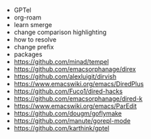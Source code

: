 - GPTel
- org-roam
- learn smerge
 - change comparison highlighting
 - how to resolve
 - change prefix
- packages
 - https://github.com/minad/tempel
 - https://github.com/emacsorphanage/direx
 - https://github.com/alexluigit/dirvish
 - https://www.emacswiki.org/emacs/DiredPlus
 - https://github.com/Fuco1/dired-hacks
 - https://github.com/emacsorphanage/dired-k
 - https://www.emacswiki.org/emacs/ParEdit
 - https://github.com/dougm/goflymake
 - https://github.com/manute/gorepl-mode
 - https://github.com/karthink/gptel
